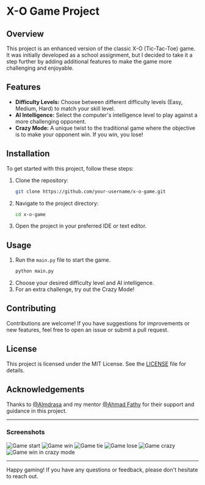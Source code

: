 # X-O Game Project

## Overview

This project is an enhanced version of the classic X-O (Tic-Tac-Toe) game. It was initially developed as a school assignment, but I decided to take it a step further by adding additional features to make the game more challenging and enjoyable.

## Features

- **Difficulty Levels:** Choose between different difficulty levels (Easy, Medium, Hard) to match your skill level.
- **AI Intelligence:** Select the computer's intelligence level to play against a more challenging opponent.
- **Crazy Mode:** A unique twist to the traditional game where the objective is to make your opponent win. If you win, you lose!

## Installation

To get started with this project, follow these steps:

1. Clone the repository:
    ```bash
    git clone https://github.com/your-username/x-o-game.git
    ```
2. Navigate to the project directory:
    ```bash
    cd x-o-game
    ```
3. Open the project in your preferred IDE or text editor.

## Usage

1. Run the `main.py` file to start the game.
    ```bash
    python main.py
    ```
2. Choose your desired difficulty level and AI intelligence.
3. For an extra challenge, try out the Crazy Mode!

## Contributing

Contributions are welcome! If you have suggestions for improvements or new features, feel free to open an issue or submit a pull request.

## License

This project is licensed under the MIT License. See the [LICENSE](https://opensource.org/licenses/MIT) file for details.

## Acknowledgements

Thanks to [@Almdrasa](https://github.com/Almdrasa) and my mentor [@Ahmad Fathy](https://github.com/afkhalid) for their support and guidance in this project.

---

### Screenshots

![Game start](imgs/1.png)
![Game win](imgs/3.png)
![Game tie](imgs/2.png)
![Game lose](imgs/4.png)
![Game crazy](imgs/5.png)
![Game win in crazy mode](imgs/6.png)

---

Happy gaming! If you have any questions or feedback, please don't hesitate to reach out.



